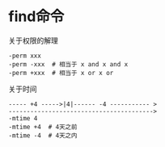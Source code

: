 # find命令

关于权限的解理
```
-perm xxx
-perm -xxx  # 相当于 x and x and x
-perm +xxx  # 相当于 x or x or 
```

关于时间
```
----- +4 ----->|4|------ -4 ----------- >
---------------------------------------->
-mtime 4
-mtime +4  # 4天之前
-mtime -4  # 4天之内
```